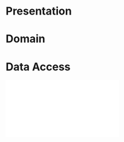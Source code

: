 # Presentation #

# Domain #

# Data Access #

![Image of reservations](img/ReservationUsageViewpoint.pdf)